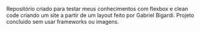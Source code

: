 Repositório criado para testar meus conhecimentos com flexbox e clean code criando um site a partir de um layout feito por Gabriel Bigardi. Projeto concluido sem usar frameworks ou imagens.